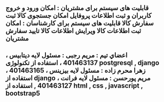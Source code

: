 قابلیت های سیستم برای مشتریان : 
امکان ورود و خروج کاربران و ثبت اطلاعات پروفایل 
امکان جستجوی کالا 
ثبت سفارش کالا 
قابلیت های سیستم برای کارشناسان :
امکان ثبت اطلاعات کالا 
ویرایش اطلاعات کالا 
تایید سفارش مشتریان 
------------------------------------------------------------------------------------------
اعضاي تيم : 
مریم رجبی : مسئول لایه دیتابیس ، 401463137 ، استفاده از تکنولوژی postgresql , django
زهرا محرم زاده : مسئول لایه بیزینس ، 401463165 ، استفاده از django 
مریم پورحسن : مسئول لایه فرانت ، 401463127 , استفاده از html , css , javascript , bootstrap5
------------------------------------------------------------------------------------------
